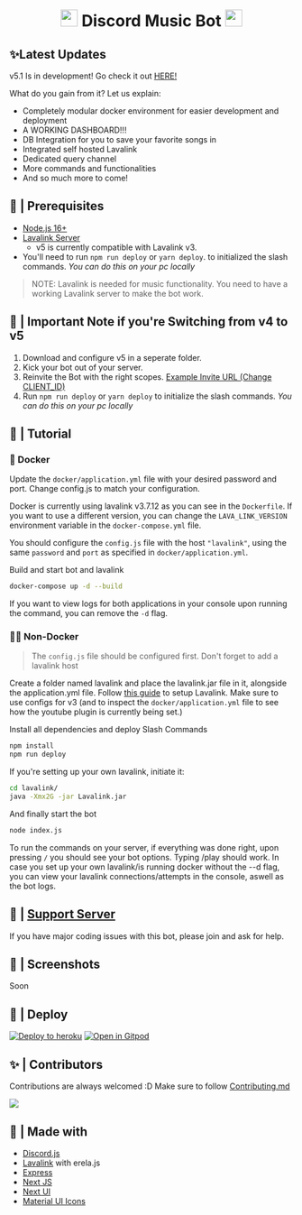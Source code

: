 <h1 align="center"><img src="./assets/logo.gif" width="30px"> Discord Music Bot <img src="./assets/logo.gif" width="30px"></h1>

## ✨Latest Updates

v5.1 Is in development! Go check it out [HERE!](https://github.com/wtfnotavailable/Discord-MusicBot)

What do you gain from it? Let us explain:
 - Completely modular docker environment for easier development and deployment
 - A WORKING DASHBOARD!!!
 - DB Integration for you to save your favorite songs in
 - Integrated self hosted Lavalink
 - Dedicated query channel
 - More commands and functionalities
 - And so much more to come!

## 🚧 | Prerequisites

- [Node.js 16+](https://nodejs.org/en/download/)
- [Lavalink Server](https://blog.darrennathanael.com/post/how-to-lavalink/)
  - v5 is currently compatible with Lavalink v3. 
- You'll need to run `npm run deploy` or `yarn deploy`. to initialized the slash commands. _You can do this on your pc
  locally_

> NOTE: Lavalink is needed for music functionality. You need to have a working Lavalink server to make the bot work.

## 📝 | Important Note if you're Switching from v4 to v5

1. Download and configure v5 in a seperate folder.
2. Kick your bot out of your server.
3. Reinvite the Bot with the right
   scopes. [Example Invite URL (Change CLIENT_ID)](https://discord.com/oauth2/authorize?client_id=CLIENT_ID&permissions=277083450689&scope=bot%20applications.commands)
4. Run `npm run deploy` or `yarn deploy` to initialize the slash commands. _You can do this on your pc locally_

## 📝 | Tutorial

### 🐳 Docker
Update the `docker/application.yml` file with your desired password and port. Change config.js to match your configuration.

Docker is currently using lavalink v3.7.12 as you can see in the `Dockerfile`. If you want to use a different version, you can change the `LAVA_LINK_VERSION` environment variable in the `docker-compose.yml` file.



You should configure the `config.js` file with the host `"lavalink"`, using the same `password` and `port` as specified in `docker/application.yml`.

Build and start bot and lavalink
```sh
docker-compose up -d --build
```

If you want to view logs for both applications in your console upon running the command, you can remove the `-d` flag.

### 💪🏻 Non-Docker
> The `config.js` file should be configured first. Don't forget to add a lavalink host

Create a folder named lavalink and place the lavalink.jar file in it, alongside the application.yml file. Follow [this guide](https://blog.darrennathanael.com/post/how-to-lavalink/) to setup Lavalink. Make sure to use configs for v3 (and to inspect the `docker/application.yml` file to see how the youtube plugin is currently being set.)

Install all dependencies and deploy Slash Commands
```sh
npm install
npm run deploy
```

If you're setting up your own lavalink, initiate it:
```sh
cd lavalink/
java -Xmx2G -jar Lavalink.jar
```

And finally start the bot
```sh
node index.js
```

To run the commands on your server, if everything was done right, upon pressing `/` you should see your bot options. Typing /play <some music> should work. In case you set up your own lavalink/is running docker without the --d flag, you can view your lavalink connections/attempts in the console, aswell as the bot logs.

## 📝 | [Support Server](https://discord.gg/sbySMS7m3v)

If you have major coding issues with this bot, please join and ask for help.

## 📸 | Screenshots

Soon

## 🚀 | Deploy

[![Deploy to heroku](https://www.herokucdn.com/deploy/button.svg)](https://heroku.com/deploy?template=https://github.com/SudhanPlayz/Discord-MusicBot/tree/v5)
[![Open in Gitpod](https://camo.githubusercontent.com/76e60919474807718793857d8eb615e7a50b18b04050577e5a35c19421f260a3/68747470733a2f2f676974706f642e696f2f627574746f6e2f6f70656e2d696e2d676974706f642e737667)](https://gitpod.io/#https://github.com/SudhanPlayz/Discord-MusicBot/tree/v5)

## ✨ | Contributors

Contributions are always welcomed :D Make sure to follow [Contributing.md](/CONTRIBUTING.md)

<a href="https://github.com/SudhanPlayz/Discord-MusicBot/graphs/contributors">
  <img src="https://contributors-img.web.app/image?repo=SudhanPlayz/Discord-MusicBot" />
</a>

## 🌟 | Made with

- [Discord.js](https://discord.js.org/)
- [Lavalink](https://github.com/freyacodes/Lavalink) with erela.js
- [Express](https://expressjs.com/)
- [Next JS](https://nextjs.org/)
- [Next UI](https://nextui.org)
- [Material UI Icons](https://mui.com/material-ui/material-icons/)
